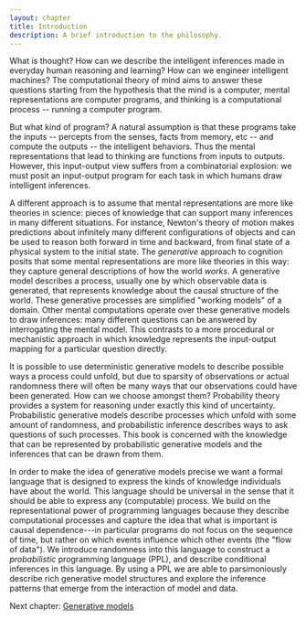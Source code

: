 ```yaml
---
layout: chapter
title: Introduction
description: A brief introduction to the philosophy.
---
```


What is thought?
How can we describe the intelligent inferences made in everyday human reasoning and learning?
How can we engineer intelligent machines?
The computational theory of mind aims to answer these questions starting from the hypothesis that the mind is a computer, mental representations are computer programs, and thinking is a computational process -- running a computer program.

But what kind of program?
A natural assumption is that these programs take the inputs -- percepts from the senses, facts from memory, etc -- and compute the outputs -- the intelligent behaviors.
Thus the mental representations that lead to thinking are functions from inputs to outputs.
However, this input-output view suffers from a combinatorial explosion: we must posit an input-output program for each task in which humans draw intelligent inferences.

A different approach is to assume that mental representations are more like theories in science: pieces of knowledge that can support many inferences in many different situations.
For instance, Newton's theory of motion makes predictions about infinitely many different configurations of objects and can be used to reason both forward in time and backward, from final state of a physical system to the initial state.
The *generative* approach to cognition posits that some mental representations are more like theories in this way: they capture general descriptions of how the world *works*.
A generative model describes a process, usually one by which observable data is generated, that represents knowledge about the causal structure of the world.
These generative processes are simplified "working models" of a domain.
Other mental computations operate over these generative models to draw inferences: many different questions can be answered by interrogating the mental model.
This contrasts to a more procedural or mechanistic approach in which knowledge represents the input-output mapping for a particular question directly.
<!--mht: I would break the above paragraph up into 2, perhaps at the "A different approach" line-->

It is possible to use deterministic generative models to describe possible ways a process could unfold, but due to sparsity of observations or actual randomness there will often be many ways that our observations could have been generated.
How can we choose amongst them? Probability theory provides a system for reasoning under exactly this kind of uncertainty.
Probabilistic generative models describe processes which unfold with some amount of randomness, and probabilistic inference describes ways to ask questions of such processes.
This book is concerned with the knowledge that can be represented by probabilistic generative models and the inferences that can be drawn from them.

In order to make the idea of generative models precise we want a formal language that is designed to express the kinds of knowledge individuals have about the world.
This language should be universal in the sense that it should be able to express any (computable) process.
We build on the representational power of programming languages because they describe computational processes and capture the idea that what is important is causal dependence---in particular programs do not focus on the sequence of time, but rather on which events influence which other events (the "flow of data").
We introduce randomness into this language to construct a *probabilistic* programming language (PPL), and describe conditional inferences in this language.
By using a PPL we are able to parsimoniously describe rich generative model structures and explore the inference patterns that emerge from the interaction of model and data.

<!-- TODO: add some examples of cognitive capacities and the 'world models' they depend on...

Talk about the default library: objects, agents, events...

While such generative models often describe how we think the "actual world" works, there are many cases where it is useful to have a generative model even if there is no "fact of the matter". A prime example of the latter is in linguistics, where generative models of grammar can usefully describe the possible sentences in a language by describing a process for constructing sentences.
-->

Next chapter: [Generative models]({{site.baseurl}}/chapters/02-generative-models.html)
